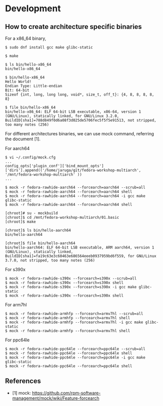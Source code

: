 # Development

## How to create architecture specific binaries

For a x86_64 binary,

```
$ sudo dnf install gcc make glibc-static

$ make
```

```
$ ls bin/hello-x86_64
bin/hello-x86_64

$ bin/hello-x86_64
Hello World!
Endian Type: Little-endian
Bit: 64-bit
Sizeof {int, long, long long, void*, size_t, off_t}: {4, 8, 8, 8, 8, 8}

$ file bin/hello-x86_64
bin/hello-x86_64: ELF 64-bit LSB executable, x86-64, version 1 (GNU/Linux), statically linked, for GNU/Linux 3.2.0, BuildID[sha1]=788d849f0d6a08f3d025de5706fec5f5f5e91513, not stripped, too many notes (256)
```

For different architectures binaries, we can use mock command, referring the document [1].

For aarch64

```
$ vi ~/.config/mock.cfg
...
config_opts['plugin_conf']['bind_mount_opts']['dirs'].append(('/home/jaruga/git/fedora-workshop-multiarch', '/mnt/fedora-workshop-multiarch' ))
...

$ mock -r fedora-rawhide-aarch64 --forcearch=aarch64 --scrub=all
$ mock -r fedora-rawhide-aarch64 --forcearch=aarch64 shell
$ mock -r fedora-rawhide-aarch64 --forcearch=aarch64 -i gcc make glibc-static
$ mock -r fedora-rawhide-aarch64 --forcearch=aarch64 shell

[chroot]# su - mockbuild
[chroot]$ cd /mnt/fedora-workshop-multiarch/01.basic
[chroot]$ make
```

```
[chroot]$ ls bin/hello-aarch64
bin/hello-aarch64

[chroot]$ file bin/hello-aarch64
bin/hello-aarch64: ELF 64-bit LSB executable, ARM aarch64, version 1 (GNU/Linux), statically linked, BuildID[sha1]=fa19c63e3c60463e686564eeeb0937959bd6f559, for GNU/Linux 3.7.0, not stripped, too many notes (256)
```

For s390x

```
$ mock -r fedora-rawhide-s390x --forcearch=s390x --scrub=all
$ mock -r fedora-rawhide-s390x --forcearch=s390x shell
$ mock -r fedora-rawhide-s390x --forcearch=s390x -i gcc make glibc-static
$ mock -r fedora-rawhide-s390x --forcearch=s390x shell
```

For arm7hl

```
$ mock -r fedora-rawhide-armhfp --forcearch=armv7hl --scrub=all
$ mock -r fedora-rawhide-armhfp --forcearch=armv7hl shell
$ mock -r fedora-rawhide-armhfp --forcearch=armv7hl -i gcc make glibc-static
$ mock -r fedora-rawhide-armhfp --forcearch=armv7hl shell
```

For ppc64le

```
$ mock -r fedora-rawhide-ppc64le --forcearch=ppc64le --scrub=all
$ mock -r fedora-rawhide-ppc64le --forcearch=ppc64le shell
$ mock -r fedora-rawhide-ppc64le --forcearch=ppc64le -i gcc make glibc-static
$ mock -r fedora-rawhide-ppc64le --forcearch=ppc64le shell
```

## References

* [1] mock: https://github.com/rpm-software-management/mock/wiki/Feature-forcearch
